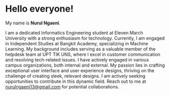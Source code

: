 # Hello everyone! 

My name is **Nurul Ngaeni**.   

I am a dedicated Informatics Engineering student at Eleven March University with a strong enthusiasm for technology. Currently, I am engaged in Independent Studies at Bangkit Academy, specializing in Machine Learning. My background includes serving as a valuable member of the helpdesk team at UPT TIK UNS, where I excel in customer communication and resolving tech-related issues. I have actively engaged in various campus organizations, both internal and external. My passion lies in crafting exceptional user interface and user experience designs, thriving on the challenge of creating sleek, relevant designs. I am actively seeking opportunities to contribute in this dynamic field. Reach out to me at nurulngaeni13@gmail.com for potential collaborations.

